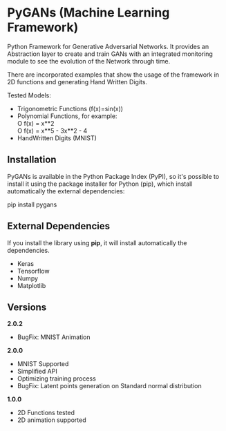 # PyGANs (Machine Learning Framework)

Python Framework for Generative Adversarial Networks. It provides an Abstraction layer to create and train GANs with an integrated monitoring module to see the evolution of the Network through time.

There are incorporated examples that show the usage of the framework in 2D functions and generating Hand Written Digits.

Tested Models:
* Trigonometric Functions (f(x)=sin(x))  
*  Polynomial Functions, for example:  
O f(x) = x\*\*2  
O f(x) = x\*\*5 - 3x\*\*2 - 4  
* HandWritten Digits (MNIST)

## Installation

PyGANs is available in the Python Package Index (PyPI), so it's possible to install it using the package installer for Python (pip), which install automatically the external dependencies:  

  pip install pygans

## External Dependencies

If you install the library using **pip**, it will install automatically the dependencies.

* Keras
* Tensorflow
* Numpy
* Matplotlib

## Versions

**2.0.2**  

* BugFix: MNIST Animation  

**2.0.0**  

* MNIST Supported  
* Simplified API  
* Optimizing training process  
* BugFix: Latent points generation on Standard normal distribution  

**1.0.0**  

* 2D Functions tested  
* 2D animation supported  